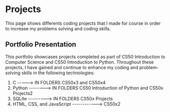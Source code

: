 # Projects
This page shows differents coding projects that I made for course in order to increase my problems solving and coding skills.
## Portfolio Presentation

This portfolio showcases projects completed as part of CS50 Introduction to Computer Science and CS50 Introduction to Python. Throughout these projects, I have gained and continue to enhance my coding and problem-solving skills in the following technologies:

1. C -----> IN FOLDERS CS50x3 and CS50x4  
2. Python --------> IN FOLDERS CS50 Introduction of Python and CS50x Projects2
3. SQLite ---------> IN FOLDERS CS50x Projects
4. HTML, CSS, and JavaScript ------------> CS50x2
